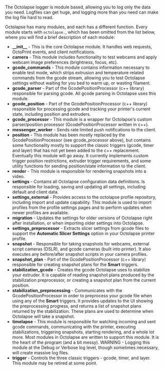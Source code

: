 The Octolapse logger is module based, allowing you to log only the data you need.  Logfiles can get huge, and logging more than you need can make the log file hard to read.

Octolapse has many modules, and each has a different function.  Every module starts with ```octolapse.```, which has been omitted from the list below, where you will find a brief description of each module:

* **\_\_init\_\_** -  This is the core Octolapse module. It handles web requests, OctoPrint events, and client notifications.
* **camera** - This module includes functionality to test webcams and apply webcam image preferences (brightness, focus, etc).
* **gcode_commands** - This module contains information necessary to enable test mode, which strips extrusion and temperature related commands from the gcode stream, allowing you to test Octolapse settings without waiting for you bed to warm up, or wasting filament.
* **gcode_parser** - Part of the GcodePositionProcessor (c++ library) responsible for parsing gcode.  All gcode parsing in Octolapse uses this module.
* **gcode_position** - Part of the GcodePositionProcessor (c++ library) responsible for processing gcode and tracking your printer's current state, including position and extruders.
* **gcode_processor** - This module is a wrapper for Octolapse's custom parser/position processor (GcodePositionProcessor written in c++).
* **messenger_worker** - Sends rate limited push notifications to the client.
* **position** - This module has been mostly replaced by the GcodePositionProcessor (see gcode_processor above), but contains some functionality mostly to support the classic triggers (gcode, timer and layer) that has not yet been added to the c++ replacement.  Eventually this module will go away.  It currently implements custom trigger position restrictions, extruder trigger requirements, and some utility functions for sending position/state information to the client.
* **render** - This module is responsible for rendering snapshots into a video.
* **settings** - Contains all Octolapse configuration data definitions.  Is responsible for loading, saving and updating all settings, including default and client data.
* **settings_external** - Provides access to the octolapse profile repository, including import and update capability.  This module is used to import profiles from the profile settings pages and to perform updates when newer profiles are available.
* **migration** - Updates the settings for older versions of Octolapse right after installation, or when importing older settings into Octolapse.
* **settings_preprocessor** - Extracts slicer settings from gcode files to support the **Automatic Slicer Settings** option in your Octolapse printer profile.
* **snapshot** - Responsible for taking snapshots for webcams, external script cameras (DSLR), and gcode cameras (built into printer).  It also executes any before/after snapshot scripts in your camera profiles.
* **snapshot_plan** - Part of the GcodePositionProcessor (c++ library) responsible for creating snapshot plans for the **Smart** triggers.
* **stabilization_gcode** - Creates the gcode Octolapse uses to stabilize your extruder.  It is capable of reading snapshot plans produced by the stabilization preprocessor, or creating a snapshot plan from the current position.
* **stabilization_preprocessing** - Communicates with the GcodePositionProcessor in order to preprocess your gcode file when using any of the **Smart** triggers.  It provides updates to the UI showing the preprocessing progress, and returns a list of snapshot plans returned by the stabilization.  These plans are used to determine when Octolapse will take a snapshot.
* **timelapse** - This module is responsible for watching incoming and sent gcode commands, communicating with the printer, executing stabilizations, triggering snapshots, starting rendering, and a whole lot more.  Most modules in Octolapse are written to support this module.  It is the heart of the program (and a bit messy).  WARNING - Logging this module at the Debug or Verbose log level, though sometimes necessary, will create massive log files.
* **trigger** - Controls the three classic triggers - gcode, timer, and layer.  This module may be retired at some point.

